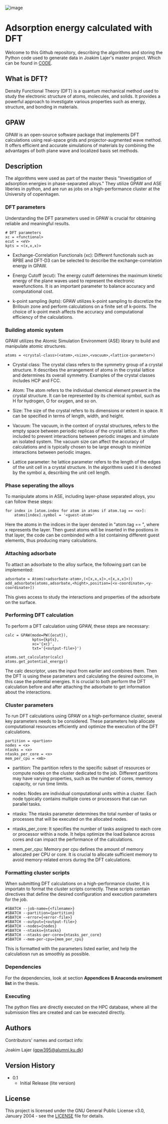 ![image](https://github.com/Kabelkim/Nanoscience-MSc/assets/65853425/383d9278-3008-4f4a-ad05-85883782259c)
# Adsorption energy calculated with DFT
Welcome to this Github repository, describing the algorithms and storing the Python code used to generate data in Joakim Lajer's master project. Which can be found in [CODE](https://github.com/Kabelkim/Nanoscience-MSc/tree/main/Python%20code).

## What is DFT?
Density Functional Theory (DFT) is a quantum mechanical method used to study the electronic structure of atoms, molecules, and solids. It provides a powerful approach to investigate various properties such as energy, structure, and bonding in materials.

## GPAW
GPAW is an open-source software package that implements DFT calculations using real-space grids and projector-augmented wave method. It offers efficient and accurate simulations of materials by combining the advantages of both plane wave and localized basis set methods.

## Description
The algorithms were used as part of the master thesis "Investigation of adsorption energies in phase-separated alloys." They utilize GPAW and ASE liberies in python, and are run as jobs on a high-performance cluster at the University of copenhagen. 


### DFT parameters
Understanding the DFT parameters used in GPAW is crucial for obtaining reliable and meaningful results.
```
# DFT parameters
xc = <functional>
ecut = <eV>
kpts = <(x,x,x)>
```
- Exchange-Correlation Functionals (xc): Different functionals such as RPBE and DFT-D3 can be selected to describe the exchange-correlation energy in GPAW.

- Energy Cutoff (ecut): The energy cutoff determines the maximum kinetic energy of the plane waves used to represent the electronic wavefunctions. It is an important parameter to balance accuracy and computational cost.

- k-point sampling (kpts): GPAW utilizes k-point sampling to discretize the Brillouin zone and perform calculations on a finite set of k-points. The choice of k-point mesh affects the accuracy and computational efficiency of the calculations.

### Building atomic system
GPAW utilizes the Atomic Simulation Environment (ASE) library to build and manipulate atomic structures. 
```
atoms = <crystal-class>(<atom>,<size>,<vacuum>,<lattice-parameter>)
```
- Crystal class: The crystal class refers to the symmetry group of a crystal structure. It describes the arrangement of atoms in the crystal lattice and determines its overall symmetry. Examples of the crystal classes includes HCP and FCC.

- Atom: The atom refers to the individual chemical element present in the crystal structure. It can be represented by its chemical symbol, such as H for hydrogen, O for oxygen, and so on.

- Size: The size of the crystal refers to its dimensions or extent in space. It can be specified in terms of length, width, and height.

- Vacuum: The vacuum, in the context of crystal structures, refers to the empty space between periodic replicas of the crystal lattice. It is often included to prevent interactions between periodic images and simulate an isolated system. The vacuum size can affect the accuracy of calculations and is typically chosen to be large enough to minimize interactions between periodic images.

- Lattice parameter: he lattice parameter refers to the length of the edges of the unit cell in a crystal structure. In the algorithms used it is denoted by the symbol a, describing the unit cell length. 

### Phase seperating the alloys
To manipulate atoms in ASE, including layer-phase separated alloys, you can follow these steps:
```
for index in [atom.index for atom in atoms if atom.tag == <x>]:
    atoms[index].symbol = '<guest-atom>'
```
Here the atoms in the indices in the layer denoted in "atom.tag == <x>", where x represents the layer. Then guest atoms will be inserted in the postions in that layer, the code can be combinded with a list containing different guest elements, thus producing many calculations. 

### Attaching adsorbate
To attact an adsorbate to the alloy surface, the following part can be implemented:
 
```
adsorbate = Atoms(<adsorbate-atom>,(<[x,x,x]>,<[x,x,x]>))
add_adsorbate(atoms,adsorbate,<hight>,position=[<x-coordinate>,<y-coordinate>])
```
This gives access to study the interactions and properties of the adsorbate on the surface.
    
### Performing DFT calculation
To perform a DFT calculation using GPAW, these steps are necessary:
```
calc = GPAW(mode=PW({ecut}),
            kpts={kpts},
            xc='{xc}',
            txt='{<output-file>}')

atoms.set_calculator(calc)
atoms.get_potential_energy()
```
The calc descriptor, uses the input from earlier and combines them. Then the DFT is using these parameters and calculating the desired outcome, in this case the potential energies. It is crucial to both perform the DFT calculation before and after attaching the adsorbate to get information about the interactions. 

### Cluster parameters
To run DFT calculations using GPAW on a high-performance cluster, several key parameters needs to be considered. These parameters help allocate computational resources efficiently and optimize the execution of the DFT calculations. 
```
partition = <partion>
nodes = <x>
ntasks = <x>
ntasks_per_core = <x>
mem_per_cpu = <mb>
```
- partition: The partition refers to the specific subset of resources or compute nodes on the cluster dedicated to the job. Different partitions may have varying properties, such as the number of cores, memory capacity, or run time limits. 

- nodes: Nodes are individual computational units within a cluster. Each node typically contains multiple cores or processors that can run parallel tasks. 

- ntasks: The ntasks parameter determines the total number of tasks or processes that will be executed on the allocated nodes.
    
- ntasks_per_core: It specifies the number of tasks assigned to each core or processor within a node. It helps optimize the load balance across cores and can impact the performance of the calculations. 

- mem_per_cpu: Memory per cpu defines the amount of memory allocated per CPU or core. It is crucial to allocate sufficient memory to avoid memory-related errors during the DFT calculations. 
    
### Formatting cluster scripts
When submitting DFT calculations on a high-performance cluster, it is importatn to format the cluster scripts correctly. These scripts contain directives that define the desired configuration and execution parameters for the job.
```
#SBATCH --job-name={<filename>}
#SBATCH --partition={partition}
#SBATCH --error={<error-file>}
#SBATCH --output={<output-file>}
#SBATCH --nodes={nodes}
#SBATCH --ntasks={ntasks}
#SBATCH --ntasks-per-core={ntasks_per_core}
#SBATCH --mem-per-cpu={mem_per_cpu}
```
This is formatted with the parameters listed earlier, and help the calculatiosn run as smoothly as possible.
    
### Dependencies
For the dependencies, look at section **Appendices B Anaconda enviroment list** in the thesis.


### Executing

The python files are directly executed on the HPC database, where all the submission files are created and can be executed directly.

## Authors

Contributors' names and contact info:

Joakim Lajer (gpw395@alumni.ku.dk)

## Version History

* 0.1
    * Initial Release (lite version)

## License

This project is licensed under the GNU General Public License v3.0, January 2004 - see the [LICENSE](https://github.com/Kabelkim/Nanoscience-MSc/blob/main/LICENSE) file for details.
